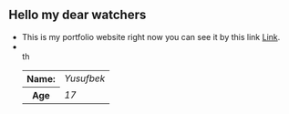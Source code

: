 ## Hello my dear watchers

* This is my portfolio website right now you can see it by this link <a target="_blank" href="https://42yuarzibekov.me" title="Watch it and enjoy">Link</a>.
* <table><tr><th>Name: </th><td><em>Yusufbek</em></td></tr><br><tr><th>Age</th><td><em>17</em></td></tr>th</tr></table>